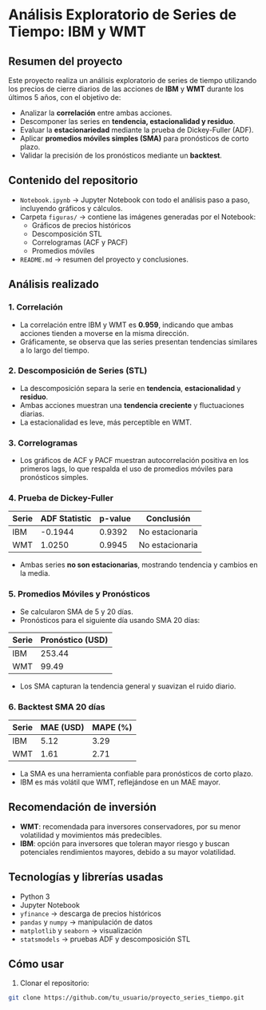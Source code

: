 # Análisis Exploratorio de Series de Tiempo: IBM y WMT

## Resumen del proyecto

Este proyecto realiza un análisis exploratorio de series de tiempo utilizando los precios de cierre diarios de las acciones de **IBM** y **WMT** durante los últimos 5 años, con el objetivo de:

- Analizar la **correlación** entre ambas acciones.
- Descomponer las series en **tendencia, estacionalidad y residuo**.
- Evaluar la **estacionariedad** mediante la prueba de Dickey-Fuller (ADF).
- Aplicar **promedios móviles simples (SMA)** para pronósticos de corto plazo.
- Validar la precisión de los pronósticos mediante un **backtest**.

## Contenido del repositorio

- `Notebook.ipynb` → Jupyter Notebook con todo el análisis paso a paso, incluyendo gráficos y cálculos.
- Carpeta `figuras/` → contiene las imágenes generadas por el Notebook:
  - Gráficos de precios históricos
  - Descomposición STL
  - Correlogramas (ACF y PACF)
  - Promedios móviles
- `README.md` → resumen del proyecto y conclusiones.

## Análisis realizado

### 1. Correlación

- La correlación entre IBM y WMT es **0.959**, indicando que ambas acciones tienden a moverse en la misma dirección.  
- Gráficamente, se observa que las series presentan tendencias similares a lo largo del tiempo.

### 2. Descomposición de Series (STL)

- La descomposición separa la serie en **tendencia**, **estacionalidad** y **residuo**.
- Ambas acciones muestran una **tendencia creciente** y fluctuaciones diarias.
- La estacionalidad es leve, más perceptible en WMT.

### 3. Correlogramas

- Los gráficos de ACF y PACF muestran autocorrelación positiva en los primeros lags, lo que respalda el uso de promedios móviles para pronósticos simples.

### 4. Prueba de Dickey-Fuller

| Serie | ADF Statistic | p-value | Conclusión |
|-------|---------------|---------|------------|
| IBM   | -0.1944       | 0.9392  | No estacionaria |
| WMT   | 1.0250        | 0.9945  | No estacionaria |

- Ambas series **no son estacionarias**, mostrando tendencia y cambios en la media.

### 5. Promedios Móviles y Pronósticos

- Se calcularon SMA de 5 y 20 días.
- Pronósticos para el siguiente día usando SMA 20 días:

| Serie | Pronóstico (USD) |
|-------|-----------------|
| IBM   | 253.44          |
| WMT   | 99.49           |

- Los SMA capturan la tendencia general y suavizan el ruido diario.

### 6. Backtest SMA 20 días

| Serie | MAE (USD) | MAPE (%) |
|-------|-----------|-----------|
| IBM   | 5.12      | 3.29      |
| WMT   | 1.61      | 2.71      |

- La SMA es una herramienta confiable para pronósticos de corto plazo.
- IBM es más volátil que WMT, reflejándose en un MAE mayor.

## Recomendación de inversión

- **WMT**: recomendada para inversores conservadores, por su menor volatilidad y movimientos más predecibles.
- **IBM**: opción para inversores que toleran mayor riesgo y buscan potenciales rendimientos mayores, debido a su mayor volatilidad.

## Tecnologías y librerías usadas

- Python 3
- Jupyter Notebook
- `yfinance` → descarga de precios históricos
- `pandas` y `numpy` → manipulación de datos
- `matplotlib` y `seaborn` → visualización
- `statsmodels` → pruebas ADF y descomposición STL

## Cómo usar

1. Clonar el repositorio:
```bash
git clone https://github.com/tu_usuario/proyecto_series_tiempo.git
